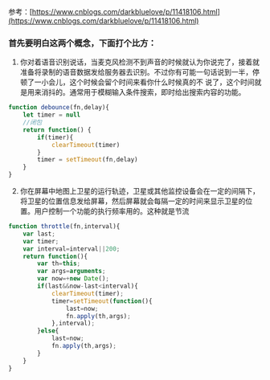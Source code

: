 
参考：[https://www.cnblogs.com/darkbluelove/p/11418106.html](https://www.cnblogs.com/darkbluelove/p/11418106.html)
### 首先要明白这两个概念，下面打个比方：
1. 你对着语音识别说话，当麦克风检测不到声音的时候就认为你说完了，接着就准备将录制的语音数据发给服务器去识别。不过你有可能一句话说到一半，停顿了一小会儿，这个时候会留个时间来看你什么时候真的不
说了，这个时间就是用来消抖的。通常用于模糊输入条件搜索，即时给出搜索内容的功能。

```js
function debounce(fn,delay){
    let timer = null
    //闭包
    return function() {
        if(timer){
            clearTimeout(timer) 
        }
        timer = setTimeout(fn,delay)
    }
}
```

2. 你在屏幕中地图上卫星的运行轨迹，卫星或其他监控设备会在一定的间隔下，将卫星的位置信息发给屏幕，然后屏幕就会每隔一定的时间来显示卫星的位置。用户控制一个功能的执行频率用的。这种就是节流
```js
function throttle(fn,interval){
    var last;
    var timer;
    var interval=interval||200;
    return function(){
        var th=this;
        var args=arguments;
        var now=+new Date();
        if(last&&now-last<interval){
            clearTimeout(timer);
            timer=setTimeout(function(){
                last=now;
                fn.apply(th,args);
            },interval);
        }else{
            last=now;
            fn.apply(th,args);
        }
    }
}
```




